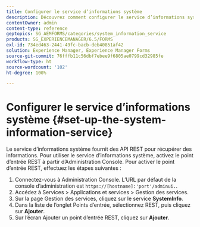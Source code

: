 ```yaml
---
title: Configurer le service d’informations système
description: Découvrez comment configurer le service d’informations système.
contentOwner: admin
content-type: reference
geptopics: SG_AEMFORMS/categories/system_information_service
products: SG_EXPERIENCEMANAGER/6.5/FORMS
exl-id: 734ed463-2441-49fc-bacb-deb40851af42
solution: Experience Manager, Experience Manager Forms
source-git-commit: 76fffb11c56dbf7ebee9f6805ae0799cd32985fe
workflow-type: ht
source-wordcount: '102'
ht-degree: 100%

---
```


# Configurer le service d’informations système {#set-up-the-system-information-service}

Le service d’informations système fournit des API REST pour récupérer des informations. Pour utiliser le service d’informations système, activez le point d’entrée REST à partir d’Administration Console. Pour activer le point d’entrée REST, effectuez les étapes suivantes :

1. Connectez-vous à Administration Console. L’URL par défaut de la console d’administration est `https://[hostname]:'port'/adminui.`.
1. Accédez à Services > Applications et services > Gestion des services.
1. Sur la page Gestion des services, cliquez sur le service **SystemInfo**.
1. Dans la liste de l’onglet Points d’entrée, sélectionnez REST, puis cliquez sur **Ajouter**.
1. Sur l’écran Ajouter un point d’entrée REST, cliquez sur **Ajouter**.
